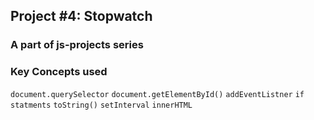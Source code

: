 ## Project #4: Stopwatch
### A part of js-projects series

### Key Concepts used
`document.querySelector` `document.getElementById()` `addEventListner` `if statments` `toString()` `setInterval` `innerHTML` 